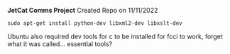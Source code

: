 **JetCat Comms Project**
Created Repo on 11/11/2022

`
sudo apt-get install python-dev libxml2-dev libxslt-dev
`

Ubuntu also required dev tools for c to be installed for fcci to work, 
forget what it was called... essential tools?